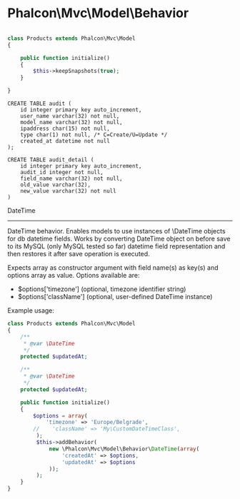 Phalcon\Mvc\Model\Behavior
==========================

```php

class Products extends Phalcon\Mvc\Model
{

    public function initialize()
    {
        $this->keepSnapshots(true);
    }

}
```

```
CREATE TABLE audit (
    id integer primary key auto_increment,
    user_name varchar(32) not null,
    model_name varchar(32) not null,
    ipaddress char(15) not null,
    type char(1) not null, /* C=Create/U=Update */
    created_at datetime not null
);

CREATE TABLE audit_detail (
    id integer primary key auto_increment,
    audit_id integer not null,
    field_name varchar(32) not null,
    old_value varchar(32),
    new_value varchar(32) not null
)
```

DateTime
________

DateTime behavior.
 Enables models to use instances of \DateTime objects for db datetime fields.
 Works by converting DateTime object on before save to its MySQL (only MySQL tested so far) datetime field representation
 and then restores it after save operation is executed.

 Expects array as constructor argument with field name(s) as key(s) and options array as value.
 Options available are:
 - $options['timezone'] (optional, timezone identifier string)
 - $options['className'] (optional, user-defined DateTime instance)

 Example usage:
 ```php
 class Products extends Phalcon\Mvc\Model
 {
     /**
      * @var \DateTime
      */
     protected $updatedAt;

     /**
      * @var \DateTime
      */
     protected $updatedAt;

     public function initialize()
     {
         $options = array(
             'timezone' => 'Europe/Belgrade',
         //    'className' => 'My\CustomDateTimeClass',
          );
          $this->addBehavior(
              new \Phalcon\Mvc\Model\Behavior\DateTime(array(
                  'createdAt' => $options,
                  'updatedAt' => $options
              ));
          );
     }
 }
 ```
